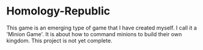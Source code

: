 # Homology-Republic
This game is an emerging type of game that I have created myself. I call it a 'Minion Game'. It is about how to command minions to build their own kingdom. This project is not yet complete.
